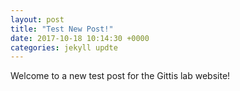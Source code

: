```yaml
---
layout: post
title: "Test New Post!"
date: 2017-10-18 10:14:30 +0000
categories: jekyll updte
---
```


Welcome to a new test post for the Gittis lab website!